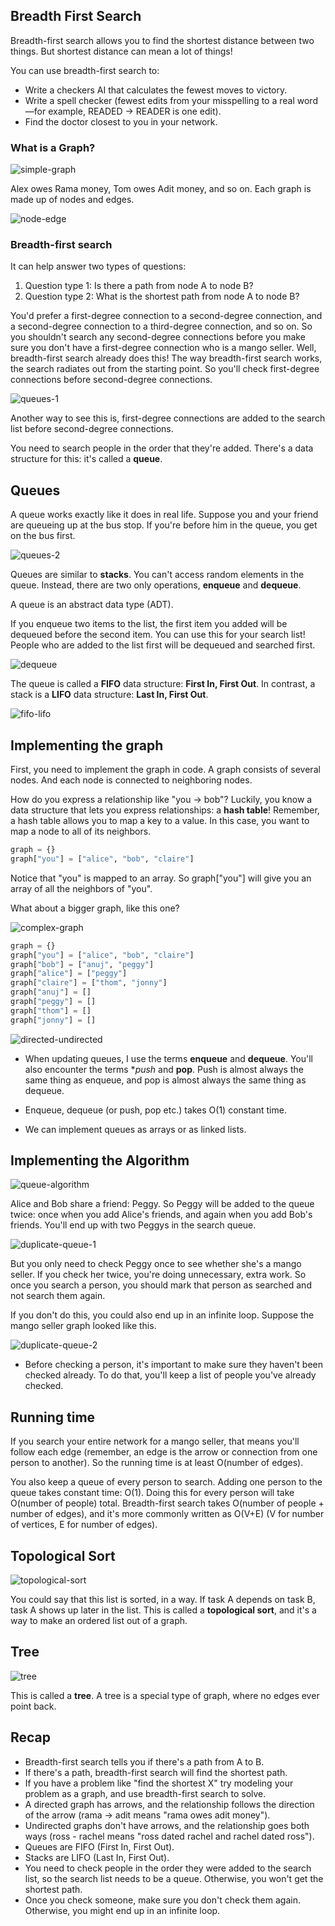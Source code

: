 ## Breadth First Search

Breadth-first search allows you to find the shortest distance between two things. But shortest distance can mean a lot of things!

You can use breadth-first search to:

- Write a checkers AI that calculates the fewest moves to victory.
- Write a spell checker (fewest edits from your misspelling to a real word—for example, READED -> READER is one edit).
- Find the doctor closest to you in your network.

### What is a Graph?

![simple-graph](images/simple-graph.png)

Alex owes Rama money, Tom owes Adit money, and so on. Each graph is made up of nodes and edges.

![node-edge](images/node-edge.png)

### Breadth-first search

It can help answer two types of questions:

1. Question type 1: Is there a path from node A to node B?
1. Question type 2: What is the shortest path from node A to node B?

You'd prefer a first-degree connection to a second-degree connection, and a second-degree connection to a third-degree connection, and so on. So you shouldn't search any second-degree connections before you make sure you don't have a first-degree connection who is a mango seller. Well, breadth-first search already does this! The way breadth-first search works, the search radiates out from the starting point. So you'll check first-degree connections before second-degree connections.

![queues-1](images/queues-1.png)

Another way to see this is, first-degree connections are added to the search list before second-degree connections.

You need to search people in the order that they're added. There's a data structure for this: it's called a **queue**.

## Queues

A queue works exactly like it does in real life. Suppose you and your friend are queueing up at the bus stop. If you're before him in the queue, you get on the bus first.

![queues-2](images/queues-2.png)

Queues are similar to **stacks**. You can't access random elements in the queue. Instead, there are two only operations, **enqueue** and **dequeue**.

A queue is an abstract data type (ADT).

If you enqueue two items to the list, the first item you added will be dequeued before the second item. You can use this for your search list! People who are added to the list first will be dequeued and searched first.

![dequeue](images/dequeue.png)

The queue is called a **FIFO** data structure: **First In, First Out**. In contrast, a stack is a **LIFO** data structure: **Last In, First Out**.

![fifo-lifo](images/fifo-lifo.png)

## Implementing the graph

First, you need to implement the graph in code. A graph consists of several nodes. And each node is connected to neighboring nodes.

How do you express a relationship like "you -> bob"? Luckily, you know a data structure that lets you express relationships: a **hash table**! Remember, a hash table allows you to map a key to a value. In this case, you want to map a node to all of its neighbors.

```python
graph = {}
graph["you"] = ["alice", "bob", "claire"]
```

Notice that "you" is mapped to an array. So graph["you"] will give you an array of all the neighbors of "you".

What about a bigger graph, like this one?

![complex-graph](images/complex-graph.png)

```python
graph = {}
graph["you"] = ["alice", "bob", "claire"]
graph["bob"] = ["anuj", "peggy"]
graph["alice"] = ["peggy"]
graph["claire"] = ["thom", "jonny"]
graph["anuj"] = []
graph["peggy"] = []
graph["thom"] = []
graph["jonny"] = []
```

![directed-undirected](images/directed-undirected.png)

- When updating queues, I use the terms **enqueue** and **dequeue**. You'll also encounter the terms **push* and **pop**. Push is almost always the same thing as enqueue, and pop is almost always the same thing as dequeue.

- Enqueue, dequeue (or push, pop etc.) takes O(1) constant time.

- We can implement queues as arrays or as linked lists.

## Implementing the Algorithm

![queue-algorithm](images/queue-algorithm.png)

Alice and Bob share a friend: Peggy. So Peggy will be added to the queue twice: once when you add Alice's friends, and again when you add Bob's friends. You'll end up with two Peggys in the search queue.

![duplicate-queue-1](images/duplicate-queue-1.png)

But you only need to check Peggy once to see whether she's a mango seller. If you check her twice, you're doing unnecessary, extra work. So once you search a person, you should mark that person as searched and not search them again.

If you don't do this, you could also end up in an infinite loop. Suppose the mango seller graph looked like this.

![duplicate-queue-2](images/duplicate-queue-2.png)

- Before checking a person, it's important to make sure they haven't been checked already. To do that, you'll keep a list of people you've already checked.

## Running time

If you search your entire network for a mango seller, that means you'll follow each edge (remember, an edge is the arrow or connection from one person to another). So the running time is at least O(number of edges).

You also keep a queue of every person to search. Adding one person to the queue takes constant time: O(1). Doing this for every person will take O(number of people) total. Breadth-first search takes O(number of people + number of edges), and it's more commonly written as O(V+E) (V for number of vertices, E for number of edges).

## Topological Sort

![topological-sort](images/topological-sort.png)

You could say that this list is sorted, in a way. If task A depends on task B, task A shows up later in the list. This is called a **topological sort**, and it's a way to make an ordered list out of a graph.

## Tree

![tree](images/tree.png)

This is called a **tree**. A tree is a special type of graph, where no edges ever point back.

## Recap

- Breadth-first search tells you if there's a path from A to B.
- If there's a path, breadth-first search will find the shortest path.
- If you have a problem like "find the shortest X" try modeling your problem as a graph, and use breadth-first search to solve.
- A directed graph has arrows, and the relationship follows the direction of the arrow (rama -> adit means "rama owes adit money").
- Undirected graphs don't have arrows, and the relationship goes both ways (ross - rachel means "ross dated rachel and rachel dated ross").
- Queues are FIFO (First In, First Out).
- Stacks are LIFO (Last In, First Out).
- You need to check people in the order they were added to the search list, so the search list needs to be a queue. Otherwise, you won't get the shortest path.
- Once you check someone, make sure you don't check them again. Otherwise, you might end up in an infinite loop.
